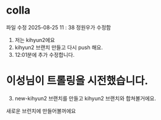 # colla

파일 수정 2025-08-25  11 : 38 정원우가 수정함

1. 저는 kihyun2에요
2. kihyun2 브랜치 만들고 다시 push 해요.
3. 12:01분에 추가 수정합니다.

# 이성님이 트롤링을 시전했습니다.

3. new-kihyun2 브랜치를 만들고 kihyun2 브랜치와 합쳐볼거에요.

새로운 브런치에 만들어볼꺼에요
